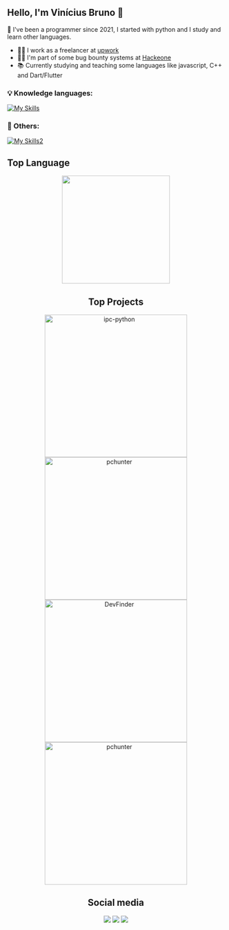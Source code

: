 ## Hello, I'm Vinícius Bruno 👋
 🤖 I've been a programmer since 2021, I started with python and I study and learn other languages.

- 🧑‍💼 I work as a freelancer at [upwork](https://www.upwork.com/)
- 🧑‍💻 I'm part of some bug bounty systems at [Hackeone](https://www.hackerone.com/)  
- 📚 Currently studying and teaching some languages like javascript, C++ and Dart/Flutter

### 💡 Knowledge languages:
[![My Skills](https://skillicons.dev/icons?i=python,javascript,nodejs,bash,cpp,flutter,dart&theme=dark)](https://skillicons.dev)

### 🔷 Others:
[![My Skills2](https://skillicons.dev/icons?i=github,linux&theme=dark)](https://skillicons.dev)


## Top Language

<div align="center">
<img height="250rem" src="https://github-readme-stats.vercel.app/api/top-langs/?username=vinnybrunn00&layout=compact&theme=cobalt"/>

## Top Projects

<p align="center">
    <a href="https://github.com/Vinnybrunn00/whatsapp-sticker-bot"><img width="330" src="https://denvercoder1-github-readme-stats.vercel.app/api/pin/?username=Vinnybrunn00&repo=whatsapp-sticker-bot&theme=cobalt" alt="ipc-python"></a>
    <a href="https://github.com/Vinnybrunn00/app_system_monitor2"><img width="330" src="https://denvercoder1-github-readme-stats.vercel.app/api/pin/?username=Vinnybrunn00&repo=app_system_monitor2&theme=cobalt" alt="pchunter"></a>
   <a href="https://github.com/Vinnybrunn00/Wifi_Chrome_Opera_Mailer"><img width="330" src="https://denvercoder1-github-readme-stats.vercel.app/api/pin/?username=Vinnybrunn00&repo=Wifi_Chrome_Opera_Mailer&theme=cobalt" alt="DevFinder"></a>
   <a href="https://github.com/Vinnybrunn00/Bot-Telegram-All-Functions"><img width="330" src="https://denvercoder1-github-readme-stats.vercel.app/api/pin/?username=Vinnybrunn00&repo=Bot-Telegram-All-Functions&theme=cobalt" alt="pchunter"></a>

</p>

## Social media

<div align="center">
  <a href="https://instagram.com/vinnybrunn00" target="_blank"><img src="https://img.shields.io/badge/-Instagram-%23E4405F?style=for-the-badge&logo=instagram&logoColor=white" target="_blank"></a>
  <a href="https://twitter.com/Vinnybrunn00" target="_blank"><img src="https://img.shields.io/badge/Twitter-%231DA1F2.svg?style=for-the-badge&logo=Twitter&logoColor=white"></a>
  <a href="https://open.spotify.com/user/5cuqma0170zaestki4kbc1ilp?si=bf30147a1b2a4978" target="_blank"><img src="https://img.shields.io/badge/Spotify-1ED760?style=for-the-badge&logo=spotify&logoColor=white"></a>
</div>
